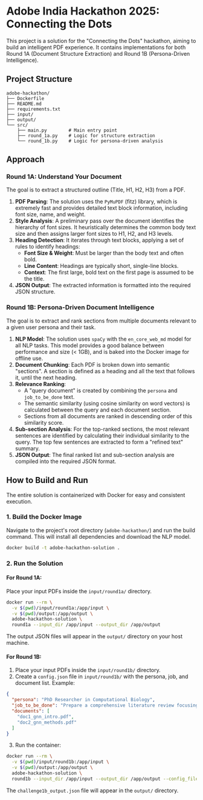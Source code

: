 # Adobe India Hackathon 2025: Connecting the Dots

This project is a solution for the "Connecting the Dots" hackathon, aiming to build an intelligent PDF experience. It contains implementations for both Round 1A (Document Structure Extraction) and Round 1B (Persona-Driven Intelligence).

## Project Structure

```
adobe-hackathon/
├── Dockerfile
├── README.md
├── requirements.txt
├── input/
├── output/
└── src/
    ├── main.py        # Main entry point
    ├── round_1a.py    # Logic for structure extraction
    └── round_1b.py    # Logic for persona-driven analysis
```

## Approach

### Round 1A: Understand Your Document

The goal is to extract a structured outline (Title, H1, H2, H3) from a PDF.

1.  **PDF Parsing**: The solution uses the `PyMuPDF` (fitz) library, which is extremely fast and provides detailed text block information, including font size, name, and weight.
2.  **Style Analysis**: A preliminary pass over the document identifies the hierarchy of font sizes. It heuristically determines the common body text size and then assigns larger font sizes to H1, H2, and H3 levels.
3.  **Heading Detection**: It iterates through text blocks, applying a set of rules to identify headings:
    *   **Font Size & Weight**: Must be larger than the body text and often bold.
    *   **Line Content**: Headings are typically short, single-line blocks.
    *   **Context**: The first large, bold text on the first page is assumed to be the title.
4.  **JSON Output**: The extracted information is formatted into the required JSON structure.

### Round 1B: Persona-Driven Document Intelligence

The goal is to extract and rank sections from multiple documents relevant to a given user persona and their task.

1.  **NLP Model**: The solution uses `spaCy` with the `en_core_web_md` model for all NLP tasks. This model provides a good balance between performance and size (< 1GB), and is baked into the Docker image for offline use.
2.  **Document Chunking**: Each PDF is broken down into semantic "sections". A section is defined as a heading and all the text that follows it, until the next heading.
3.  **Relevance Ranking**:
    *   A "query document" is created by combining the `persona` and `job_to_be_done` text.
    *   The semantic similarity (using cosine similarity on word vectors) is calculated between the query and each document section.
    *   Sections from all documents are ranked in descending order of this similarity score.
4.  **Sub-section Analysis**: For the top-ranked sections, the most relevant sentences are identified by calculating their individual similarity to the query. The top few sentences are extracted to form a "refined text" summary.
5.  **JSON Output**: The final ranked list and sub-section analysis are compiled into the required JSON format.

## How to Build and Run

The entire solution is containerized with Docker for easy and consistent execution.

### 1. Build the Docker Image

Navigate to the project's root directory (`adobe-hackathon/`) and run the build command. This will install all dependencies and download the NLP model.

```sh
docker build -t adobe-hackathon-solution .
```

### 2. Run the Solution

#### For Round 1A:

Place your input PDFs inside the `input/round1a/` directory.

```sh
docker run --rm \
  -v $(pwd)/input/round1a:/app/input \
  -v $(pwd)/output:/app/output \
  adobe-hackathon-solution \
  round1a --input_dir /app/input --output_dir /app/output
```
The output JSON files will appear in the `output/` directory on your host machine.

#### For Round 1B:

1. Place your input PDFs inside the `input/round1b/` directory.
2. Create a `config.json` file in `input/round1b/` with the persona, job, and document list. Example:

```json
{
  "persona": "PhD Researcher in Computational Biology",
  "job_to_be_done": "Prepare a comprehensive literature review focusing on methodologies, datasets, and performance benchmarks for Graph Neural Networks in Drug Discovery.",
  "documents": [
    "doc1_gnn_intro.pdf",
    "doc2_gnn_methods.pdf"
  ]
}
```

3. Run the container:
```sh
docker run --rm \
  -v $(pwd)/input/round1b:/app/input \
  -v $(pwd)/output:/app/output \
  adobe-hackathon-solution \
  round1b --input_dir /app/input --output_dir /app/output --config_file config.json
```
The `challenge1b_output.json` file will appear in the `output/` directory.
